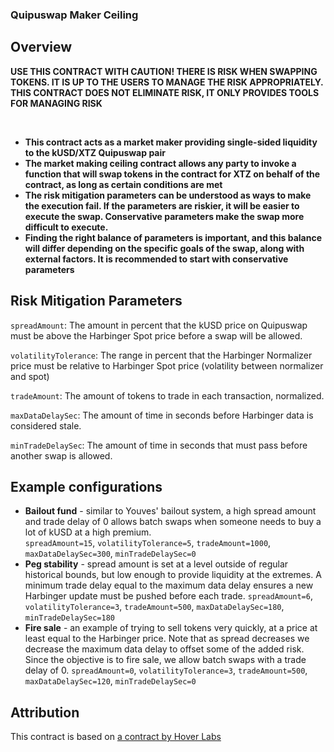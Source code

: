 ### Quipuswap Maker Ceiling

## Overview

**USE THIS CONTRACT WITH CAUTION! THERE IS RISK WHEN SWAPPING TOKENS. IT IS UP TO THE USERS TO MANAGE THE RISK APPROPRIATELY. THIS CONTRACT DOES NOT ELIMINATE RISK, IT ONLY PROVIDES TOOLS FOR MANAGING RISK**

<br>

* **This contract acts as a market maker providing single-sided liquidity to the kUSD/XTZ Quipuswap pair**
* **The market making ceiling contract allows any party to invoke a function that will swap tokens in the contract for XTZ on behalf of the contract, as long as certain conditions are met**
* **The risk mitigation parameters can be understood as ways to make the execution fail. If the parameters are riskier, it will be easier to execute the swap. Conservative parameters make the swap more difficult to execute.**
* **Finding the right balance of parameters is important, and this balance will differ depending on the specific goals of the swap, along with external factors. It is recommended to start with conservative parameters**

## Risk Mitigation Parameters

`spreadAmount`: The amount in percent that the kUSD price on Quipuswap must be above the Harbinger Spot price before a swap will be allowed.

`volatilityTolerance`: The range in percent that the Harbinger Normalizer price must be relative to Harbinger Spot price (volatility between normalizer and spot)

`tradeAmount`: The amount of tokens to trade in each transaction, normalized.

`maxDataDelaySec`: The amount of time in seconds before Harbinger data is considered stale.

`minTradeDelaySec`: The amount of time in seconds that must pass before another swap is allowed.


## Example configurations
* **Bailout fund** - similar to Youves' bailout system, a high spread amount and trade delay of 0 allows batch swaps when someone needs to buy a lot of kUSD at a high premium.<br>
 `spreadAmount=15`, `volatilityTolerance=5`, `tradeAmount=1000`, `maxDataDelaySec=300`, `minTradeDelaySec=0`
* **Peg stability** - spread amount is set at a level outside of regular historical bounds, but low enough to provide liquidity at the extremes. A minimum trade delay equal to the maximum data delay ensures a new Harbinger update must be pushed before each trade.
 `spreadAmount=6`, `volatilityTolerance=3`, `tradeAmount=500`, `maxDataDelaySec=180`, `minTradeDelaySec=180`
* **Fire sale** - an example of trying to sell tokens very quickly, at a price at least equal to the Harbinger price. Note that as spread decreases we decrease the maximum data delay to offset some of the added risk. Since the objective is to fire sale, we allow batch swaps with a trade delay of 0.
 `spreadAmount=0`, `volatilityTolerance=3`, `tradeAmount=500`, `maxDataDelaySec=120`, `minTradeDelaySec=0`

## Attribution

This contract is based on [a contract by Hover Labs](https://github.com/Hover-Labs/kolibri-contracts/blob/keefertaylor/quipu-proxy/smart_contracts/quipuswap-proxy.py)
